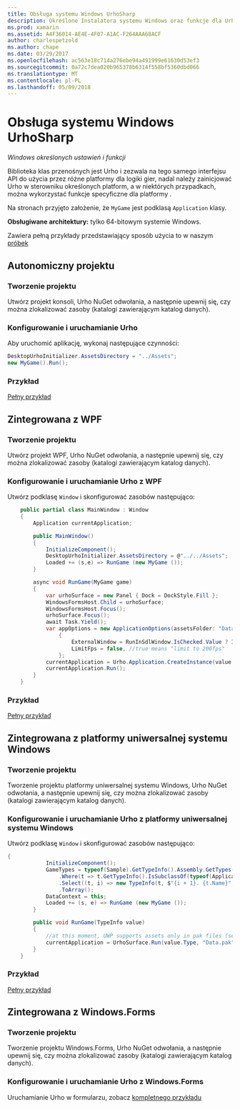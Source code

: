 ```yaml
---
title: Obsługa systemu Windows UrhoSharp
description: Określone Instalatora systemu Windows oraz funkcje dla UrhoSharp.
ms.prod: xamarin
ms.assetid: A4F36014-AE4E-4F07-A1AC-F264AAA68ACF
author: charlespetzold
ms.author: chape
ms.date: 03/29/2017
ms.openlocfilehash: ac563e18c714a276ebe94a491999e61630d53ef3
ms.sourcegitcommit: 0a72c7dea020b965378b6314f558bf5360dbd066
ms.translationtype: MT
ms.contentlocale: pl-PL
ms.lasthandoff: 05/09/2018
---
```

# <a name="urhosharp-windows-support"></a>Obsługa systemu Windows UrhoSharp

_Windows określonych ustawień i funkcji_

Biblioteka klas przenośnych jest Urho i zezwala na tego samego interfejsu API do użycia przez różne platformy dla logiki gier, nadal należy zainicjować Urho w sterowniku określonych platform, a w niektórych przypadkach, można wykorzystać funkcje specyficzne dla platformy .

Na stronach przyjęto założenie, że `MyGame` jest podklasą `Application` klasy.

**Obsługiwane architektury:** tylko 64-bitowym systemie Windows.

Zawiera pełną przykłady przedstawiający sposób użycia to w naszym [próbek](https://github.com/xamarin/urho-samples/tree/master/FeatureSamples)

## <a name="standalone-project"></a>Autonomiczny projektu

### <a name="creating-a-project"></a>Tworzenie projektu

Utwórz projekt konsoli, Urho NuGet odwołania, a następnie upewnij się, czy można zlokalizować zasoby (katalogi zawierającym katalog danych).

### <a name="configuring-and-launching-urho"></a>Konfigurowanie i uruchamianie Urho

Aby uruchomić aplikację, wykonaj następujące czynności:

```csharp
DesktopUrhoInitializer.AssetsDirectory = "../Assets";
new MyGame().Run();
```

### <a name="example"></a>Przykład

[Pełny przykład](https://github.com/xamarin/urho-samples/tree/master/FeatureSamples/Desktop)

## <a name="integrated-with-wpf"></a>Zintegrowana z WPF

### <a name="creating-a-project"></a>Tworzenie projektu

Utwórz projekt WPF, Urho NuGet odwołania, a następnie upewnij się, czy można zlokalizować zasoby (katalogi zawierającym katalog danych).

### <a name="configuring-and-launching-urho-from-wpf"></a>Konfigurowanie i uruchamianie Urho z WPF

Utwórz podklasę `Window` i skonfigurować zasobów następująco:

```csharp
    public partial class MainWindow : Window
    {
        Application currentApplication;

        public MainWindow()
        {
            InitializeComponent();
            DesktopUrhoInitializer.AssetsDirectory = @"../../Assets";
            Loaded += (s,e) => RunGame (new MyGame ());
        }

        async void RunGame(MyGame game)
        {
            var urhoSurface = new Panel { Dock = DockStyle.Fill };
            WindowsFormsHost.Child = urhoSurface;
            WindowsFormsHost.Focus();
            urhoSurface.Focus();
            await Task.Yield();
            var appOptions = new ApplicationOptions(assetsFolder: "Data")
                {
                    ExternalWindow = RunInSdlWindow.IsChecked.Value ? IntPtr.Zero : urhoSurface.Handle,
                    LimitFps = false, //true means "limit to 200fps"
                };
            currentApplication = Urho.Application.CreateInstance(value.Type, appOptions);
            currentApplication.Run();
        }
    }
```

### <a name="example"></a>Przykład

[Pełny przykład](https://github.com/xamarin/urho-samples/tree/master/FeatureSamples/WPF)

## <a name="integrated-with-uwp"></a>Zintegrowana z platformy uniwersalnej systemu Windows

### <a name="creating-a-project"></a>Tworzenie projektu

Tworzenie projektu platformy uniwersalnej systemu Windows, Urho NuGet odwołania, a następnie upewnij się, czy można zlokalizować zasoby (katalogi zawierającym katalog danych).

### <a name="configuring-and-launching-urho-from-uwp"></a>Konfigurowanie i uruchamianie Urho z platformy uniwersalnej systemu Windows

Utwórz podklasę `Window` i skonfigurować zasobów następująco:

```csharp
{
            InitializeComponent();
            GameTypes = typeof(Sample).GetTypeInfo().Assembly.GetTypes()
                .Where(t => t.GetTypeInfo().IsSubclassOf(typeof(Application)) && t != typeof(Sample))
                .Select((t, i) => new TypeInfo(t, $"{i + 1}. {t.Name}", ""))
                .ToArray();
            DataContext = this;
            Loaded += (s, e) => RunGame (new MyGame ());
        }

        public void RunGame(TypeInfo value)
        {
            //at this moment, UWP supports assets only in pak files (see PackageTool)
            currentApplication = UrhoSurface.Run(value.Type, "Data.pak");
        }
    }
```

### <a name="example"></a>Przykład

[Pełny przykład](https://github.com/xamarin/urho-samples/tree/master/FeatureSamples/UWP)

## <a name="integrated-with-windowsforms"></a>Zintegrowana z Windows.Forms

### <a name="creating-a-project"></a>Tworzenie projektu

Tworzenie projektu Windows.Forms, Urho NuGet odwołania, a następnie upewnij się, czy można zlokalizować zasoby (katalogi zawierającym katalog danych).

### <a name="configuring-and-launching-urho-from-windowsforms"></a>Konfigurowanie i uruchamianie Urho z Windows.Forms

Uruchamianie Urho w formularzu, zobacz [kompletnego przykładu](https://github.com/xamarin/urho-samples/blob/master/FeatureSamples/WinForms/SamplesForm.cs)
